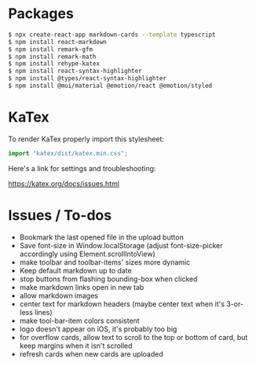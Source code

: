 # Packages

```bash
$ npx create-react-app markdown-cards --template typescript
$ npm install react-markdown
$ npm install remark-gfm
$ npm install remark-math
$ npm install rehype-katex
$ npm install react-syntax-highlighter
$ npm install @types/react-syntax-highlighter
$ npm install @mui/material @emotion/react @emotion/styled
```

# KaTex

To render KaTex properly import this stylesheet:

```javascript
import "katex/dist/katex.min.css"; 
```

Here's a link for settings and troubleshooting:

https://katex.org/docs/issues.html 

# Issues / To-dos

- Bookmark the last opened file in the upload button
- Save font-size in Window.localStorage (adjust font-size-picker accordingly using Element.scrollIntoView)
- make toolbar and toolbar-items' sizes more dynamic
- Keep default markdown up to date
- stop buttons from flashing bounding-box when clicked
- make markdown links open in new tab
- allow markdown images
- center text for markdown headers (maybe center text when it's 3-or-less lines)
- make tool-bar-item colors consistent 
- logo doesn't appear on iOS, it's probably too big
- for overflow cards, allow text to scroll to the top or bottom of card, but keep margins when it isn't scrolled
- refresh cards when new cards are uploaded